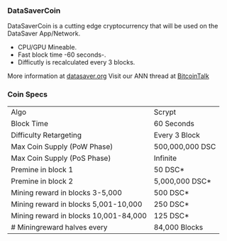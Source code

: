 ### DataSaverCoin
DataSaverCoin is a cutting edge cryptocurrency that will be used on the DataSaver App/Network.
- CPU/GPU Mineable.
- Fast block time -60 seconds-.
- Difficutly is recalculated every 3 blocks.

More information at [datasaver.org](https://www.datasaver.org/) Visit our ANN thread at [BitcoinTalk](https://bitcointalk.org/index.php?topic=DataSaver)

### Coin Specs
<table>
<tr><td>Algo</td><td>Scrypt</td></tr>
<tr><td>Block Time</td><td>60 Seconds</td></tr>
<tr><td>Difficulty Retargeting</td><td>Every 3 Block</td></tr>
<tr><td>Max Coin Supply (PoW Phase)</td><td>500,000,000 DSC</td></tr>
<tr><td>Max Coin Supply (PoS Phase)</td><td>Infinite</td></tr>
<tr><td>Premine in block 1</td><td>50 DSC*</td></tr>
<tr><td>Premine in block 2</td><td>5,000,000 DSC*</td></tr>
<tr><td>Mining reward in blocks 3-5,000</td><td>500 DSC*</td></tr>
<tr><td>Mining reward in blocks 5,001-10,000</td><td>250 DSC*</td></tr>
<tr><td>Mining reward in blocks 10,001-84,000</td><td>125 DSC*</td></tr>
<tr><td># Miningreward halves every</td><td>84,000 Blocks</td></tr>


</table>


